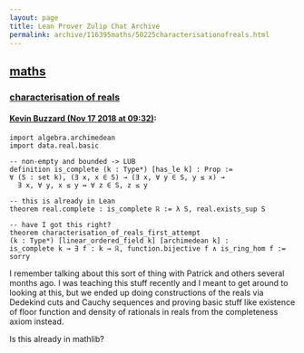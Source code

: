 ```yaml
---
layout: page
title: Lean Prover Zulip Chat Archive 
permalink: archive/116395maths/50225characterisationofreals.html
---
```


## [maths](index.html)
### [characterisation of reals](50225characterisationofreals.html)

#### [Kevin Buzzard (Nov 17 2018 at 09:32)](https://leanprover.zulipchat.com/#narrow/stream/116395-maths/topic/characterisation%20of%20reals/near/147869830):
```lean
import algebra.archimedean
import data.real.basic

-- non-empty and bounded -> LUB
definition is_complete (k : Type*) [has_le k] : Prop :=
∀ (S : set k), (∃ x, x ∈ S) → (∃ x, ∀ y ∈ S, y ≤ x) →
  ∃ x, ∀ y, x ≤ y ↔ ∀ z ∈ S, z ≤ y

-- this is already in Lean
theorem real.complete : is_complete ℝ := λ S, real.exists_sup S 

-- have I got this right?
theorem characterisation_of_reals_first_attempt
(k : Type*) [linear_ordered_field k] [archimedean k] :
is_complete k → ∃ f : k → ℝ, function.bijective f ∧ is_ring_hom f := sorry
```
I remember talking about this sort of thing with Patrick and others several months ago. I was teaching this stuff recently and I meant to get around to looking at this, but we ended up doing constructions of the reals via Dedekind cuts and Cauchy sequences and proving basic stuff like existence of floor function and density of rationals in reals from the completeness axiom instead. 

Is this already in mathlib?

